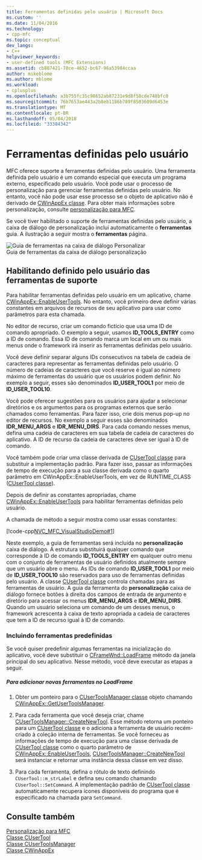 ```yaml
---
title: Ferramentas definidas pelo usuário | Microsoft Docs
ms.custom: ''
ms.date: 11/04/2016
ms.technology:
- cpp-mfc
ms.topic: conceptual
dev_langs:
- C++
helpviewer_keywords:
- user-defined tools (MFC Extensions)
ms.assetid: cb887421-78ce-4652-bc67-96a53984ccaa
author: mikeblome
ms.author: mblome
ms.workload:
- cplusplus
ms.openlocfilehash: a3b755fc35c98652ab87231e9d8f58cde748bfc0
ms.sourcegitcommit: 76b7653ae443a2b8eb1186b789f8503609d6453e
ms.translationtype: MT
ms.contentlocale: pt-BR
ms.lasthandoff: 05/04/2018
ms.locfileid: "33384342"
---
```

# <a name="user-defined-tools"></a>Ferramentas definidas pelo usuário
MFC oferece suporte a ferramentas definidas pelo usuário. Uma ferramenta definida pelo usuário é um comando especial que executa um programa externo, especificado pelo usuário. Você pode usar o processo de personalização para gerenciar ferramentas definidas pelo usuário. No entanto, você não pode usar esse processo se o objeto de aplicativo não é derivado de [CWinAppEx classe](../mfc/reference/cwinappex-class.md). Para obter mais informações sobre personalização, consulte [personalização para MFC](../mfc/customization-for-mfc.md).  
  
 Se você tiver habilitado o suporte de ferramentas definidas pelo usuário, a caixa de diálogo de personalização inclui automaticamente o **ferramentas** guia. A ilustração a seguir mostra o **ferramentas** página.  
  
 ![Guia de ferramentas na caixa de diálogo Personalizar](../mfc/media/custdialogboxtoolstab.png "custdialogboxtoolstab")  
Guia de ferramentas da caixa de diálogo personalização  
  
## <a name="enabling-user-defined-tools-support"></a>Habilitando definido pelo usuário das ferramentas de suporte  
 Para habilitar ferramentas definidas pelo usuário em um aplicativo, chame [CWinAppEx::EnableUserTools](../mfc/reference/cwinappex-class.md#enableusertools). No entanto, você primeiro deve definir várias constantes em arquivos de recursos de seu aplicativo para usar como parâmetros para esta chamada.  
  
 No editor de recurso, criar um comando fictício que usa uma ID de comando apropriado. O exemplo a seguir, usamos **ID_TOOLS_ENTRY** como a ID de comando. Essa ID de comando marca um local em um ou mais menus onde o framework irá inserir as ferramentas definidas pelo usuário.  
  
 Você deve definir separar alguns IDs consecutivos na tabela de cadeia de caracteres para representar as ferramentas definidas pelo usuário. O número de cadeias de caracteres que você reserve é igual ao número máximo de ferramentas do usuário que os usuários podem definir. No exemplo a seguir, esses são denominados **ID_USER_TOOL1** por meio de **ID_USER_TOOL10**.  
  
 Você pode oferecer sugestões para os usuários para ajudar a selecionar diretórios e os argumentos para os programas externos que serão chamados como ferramentas. Para fazer isso, crie dois menus pop-up no editor de recursos. No exemplo a seguir esses são denominados **IDR_MENU_ARGS** e **IDR_MENU_DIRS**. Para cada comando nesses menus, defina uma cadeia de caracteres em sua tabela de cadeia de caracteres do aplicativo. A ID de recurso da cadeia de caracteres deve ser igual à ID de comando.  
  
 Você também pode criar uma classe derivada de [CUserTool classe](../mfc/reference/cusertool-class.md) para substituir a implementação padrão. Para fazer isso, passar as informações de tempo de execução para a sua classe derivada como o quarto parâmetro em CWinAppEx::EnableUserTools, em vez de RUNTIME_CLASS ([CUserTool classe](../mfc/reference/cusertool-class.md)).  
  
 Depois de definir as constantes apropriadas, chame [CWinAppEx::EnableUserTools](../mfc/reference/cwinappex-class.md#enableusertools) para habilitar ferramentas definidas pelo usuário.  
  
 A chamada de método a seguir mostra como usar essas constantes:  
  
 [!code-cpp[NVC_MFC_VisualStudioDemo#1](../mfc/codesnippet/cpp/user-defined-tools_1.cpp)]  
  
 Neste exemplo, a guia de ferramentas será incluída no **personalização** caixa de diálogo. A estrutura substituirá qualquer comando que corresponde à ID de comando **ID_TOOLS_ENTRY** em qualquer outro menu com o conjunto de ferramentas de usuário definidos atualmente sempre que um usuário abre o menu. As IDs de comando **ID_USER_TOOL1** por meio de **ID_USER_TOOL10** são reservados para uso de ferramentas definidas pelo usuário. A classe [CUserTool classe](../mfc/reference/cusertool-class.md) controla chamadas para as ferramentas de usuário. A guia da ferramenta do **personalização** caixa de diálogo fornece botões à direita dos campos de entrada de argumento e diretório para acessar os menus **IDR_MENU_ARGS** e **IDR_MENU_DIRS**. Quando um usuário seleciona um comando de um desses menus, o framework acrescenta à caixa de texto apropriada a cadeia de caracteres que tem a ID de recurso igual à ID de comando.  
  
### <a name="including-predefined-tools"></a>Incluindo ferramentas predefinidas  
 Se você quiser predefinir algumas ferramentas na inicialização do aplicativo, você deve substituir o [CFrameWnd::LoadFrame](../mfc/reference/cframewnd-class.md#loadframe) método da janela principal do seu aplicativo. Nesse método, você deve executar as etapas a seguir.  
  
##### <a name="to-add-new-tools-in-loadframe"></a>Para adicionar novas ferramentas no LoadFrame  
  
1.  Obter um ponteiro para o [CUserToolsManager classe](../mfc/reference/cusertoolsmanager-class.md) objeto chamando [CWinAppEx::GetUserToolsManager](../mfc/reference/cwinappex-class.md#getusertoolsmanager).  
  
2.  Para cada ferramenta que você deseja criar, chame [CUserToolsManager::CreateNewTool](../mfc/reference/cusertoolsmanager-class.md#createnewtool). Esse método retorna um ponteiro para um [CUserTool classe](../mfc/reference/cusertool-class.md) e o adiciona a ferramenta de usuário recém-criado à coleção interna de ferramentas. Se você forneceu as informações de tempo de execução para uma classe derivada de [CUserTool classe](../mfc/reference/cusertool-class.md) como o quarto parâmetro de [CWinAppEx::EnableUserTools](../mfc/reference/cwinappex-class.md#enableusertools), [CUserToolsManager::CreateNewTool](../mfc/reference/cusertoolsmanager-class.md#createnewtool) será instanciar e retornar uma instância dessa classe em vez disso.  
  
3.  Para cada ferramenta, defina o rótulo de texto definindo `CUserTool::m_strLabel` e defina seu comando chamando `CUserTool::SetCommand`. A implementação padrão de [CUserTool classe](../mfc/reference/cusertool-class.md) automaticamente recupera ícones disponíveis do programa que é especificado na chamada para `SetCommand`.  
  
## <a name="see-also"></a>Consulte também  
 [Personalização para MFC](../mfc/customization-for-mfc.md)   
 [Classe CUserTool](../mfc/reference/cusertool-class.md)   
 [Classe CUserToolsManager](../mfc/reference/cusertoolsmanager-class.md)   
 [Classe CWinAppEx](../mfc/reference/cwinappex-class.md)




